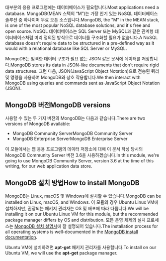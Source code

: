 <span data-ttu-id="15b1a-101">대부분의 응용 프로그램에는 데이터베이스가 필요합니다.</span><span class="sxs-lookup"><span data-stu-id="15b1a-101">Most applications need a database.</span></span> <span data-ttu-id="15b1a-102">MongoDB(MEAN 스택의 “M”)는 가장 인기 있는 NoSQL 데이터베이스 솔루션 중 하나이며 무료 오픈 소스입니다.</span><span class="sxs-lookup"><span data-stu-id="15b1a-102">MongoDB, the "M" in the MEAN stack, is one of the most popular NoSQL database solutions, and it's free and open source.</span></span> <span data-ttu-id="15b1a-103">NoSQL 데이터베이스는 SQL Server 또는 MySQL과 같은 관계형 데이터베이스처럼 미리 정의된 방식으로 데이터를 구조화할 필요가 없습니다.</span><span class="sxs-lookup"><span data-stu-id="15b1a-103">A NoSQL database doesn't require data to be structured in a pre-defined way as it would with a relational database like SQL Server or MySQL.</span></span>

<span data-ttu-id="15b1a-104">MongoDB는 엄격한 데이터 구조가 필요 없는 JSON 같은 문서에 데이터를 저장합니다.</span><span class="sxs-lookup"><span data-stu-id="15b1a-104">MongoDB stores its data in JSON-like documents that don't require rigid data structures.</span></span> <span data-ttu-id="15b1a-105">그런 다음, JSON(JavaScript Object Notation)으로 전송된 쿼리 및 명령을 사용하여 MongoDB와 상호 작용합니다.</span><span class="sxs-lookup"><span data-stu-id="15b1a-105">We then interact with MongoDB using queries and commands sent as JavaScript Object Notation (JSON).</span></span>

## <a name="mongodb-versions"></a><span data-ttu-id="15b1a-106">MongoDB 버전</span><span class="sxs-lookup"><span data-stu-id="15b1a-106">MongoDB versions</span></span>

<span data-ttu-id="15b1a-107">사용할 수 있는 두 가지 버전의 MongoDB는 다음과 같습니다.</span><span class="sxs-lookup"><span data-stu-id="15b1a-107">There are two versions of MongoDB available:</span></span>

- <span data-ttu-id="15b1a-108">MongoDB Community Server</span><span class="sxs-lookup"><span data-stu-id="15b1a-108">MongoDB Community Server</span></span>
- <span data-ttu-id="15b1a-109">MongoDB Enterprise Server</span><span class="sxs-lookup"><span data-stu-id="15b1a-109">MongoDB Enterprise Server</span></span>

<span data-ttu-id="15b1a-110">이 모듈에서는 웹 응용 프로그램의 데이터 저장소에 대해 이 문서 작성 당시의 MongoDB Community Server 버전 3.6을 사용하겠습니다.</span><span class="sxs-lookup"><span data-stu-id="15b1a-110">In this module, we're going to use MongoDB Community Server, version 3.6 at the time of this writing, for our web application data store.</span></span>

## <a name="how-to-install-mongodb"></a><span data-ttu-id="15b1a-111">MongoDB 설치 방법</span><span class="sxs-lookup"><span data-stu-id="15b1a-111">How to install MongoDB</span></span>

<span data-ttu-id="15b1a-112">MongoDB는 Linux, macOS 및 Windows에 설치할 수 있습니다.</span><span class="sxs-lookup"><span data-stu-id="15b1a-112">MongoDB can be installed on Linux, macOS, and Windows.</span></span> <span data-ttu-id="15b1a-113">이 모듈의 경우 Ubuntu Linux VM에 설치하지만, 권장되는 패키지 관리자는 OS 및 배포에 따라 다릅니다.</span><span class="sxs-lookup"><span data-stu-id="15b1a-113">We will be installing it on our Ubuntu Linux VM for this module, but the recommended package manager differs by OS and distribution.</span></span> <span data-ttu-id="15b1a-114">모든 운영 체제의 설치 프로세스는 [MongoDB 설치 설명서](https://docs.mongodb.com/manual/administration/install-community/)에 잘 설명되어 있습니다.</span><span class="sxs-lookup"><span data-stu-id="15b1a-114">The installation process for all operating systems is well-documented in the [MongoDB install documentation](https://docs.mongodb.com/manual/administration/install-community/).</span></span>

<span data-ttu-id="15b1a-115">Ubuntu VM에 설치하려면 **apt-get** 패키지 관리자를 사용합니다.</span><span class="sxs-lookup"><span data-stu-id="15b1a-115">To install on our Ubuntu VM, we will use the **apt-get** package manager.</span></span>